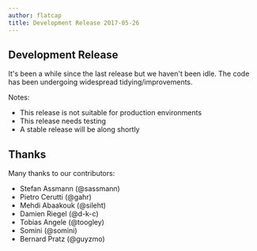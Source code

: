 ```yaml
---
author: flatcap
title: Development Release 2017-05-26
---
```


## Development Release

It's been a while since the last release but we haven't been idle. The code
has been undergoing widespread tidying/improvements.

Notes:
- This release is not suitable for production environments
- This release needs testing
- A stable release will be along shortly

## Thanks

Many thanks to our contributors:

- Stefan Assmann (@sassmann)
- Pietro Cerutti (@gahr)
- Mehdi Abaakouk (@sileht)
- Damien Riegel (@d-k-c)
- Tobias Angele (@toogley)
- Somini (@somini)
- Bernard Pratz (@guyzmo)

